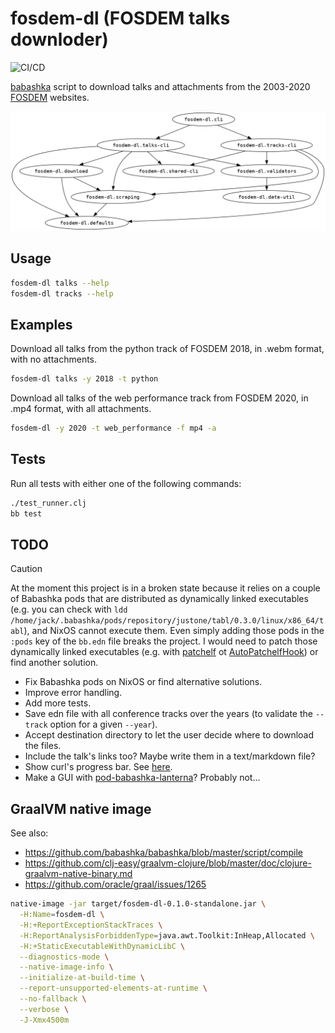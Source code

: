 # fosdem-dl (FOSDEM talks downloder)

![CI/CD](https://github.com/jackdbd/fosdem-dl/actions/workflows/ci-cd.yaml/badge.svg)

[babashka](https://github.com/babashka/babashka) script to download talks and attachments from the 2003-2020 [FOSDEM](https://fosdem.org/2021/) websites.

![Dependency graph of all the namespaces](./resources/img/namespaces.png)

## Usage

```sh
fosdem-dl talks --help
fosdem-dl tracks --help
```

## Examples

Download all talks from the python track of FOSDEM 2018, in .webm format, with no attachments.

```sh
fosdem-dl talks -y 2018 -t python
```

Download all talks of the web performance track from FOSDEM 2020, in .mp4 format, with all attachments.

```sh
fosdem-dl -y 2020 -t web_performance -f mp4 -a
```

## Tests

Run all tests with either one of the following commands:

```sh
./test_runner.clj
bb test
```

## TODO

> [!CAUTION]
> At the moment this project is in a broken state because it relies on a couple of Babashka pods that are distributed as dynamically linked executables (e.g. you can check with `ldd  /home/jack/.babashka/pods/repository/justone/tabl/0.3.0/linux/x86_64/tabl`), and NixOS cannot execute them.
> Even simply adding those pods in the `:pods` key of the `bb.edn` file breaks the project.
> I would need to patch those dynamically linked executables (e.g. with [patchelf](https://github.com/NixOS/patchelf) ot [AutoPatchelfHook](https://nixos.wiki/wiki/Packaging/Binaries)) or find another solution.

- Fix Babashka pods on NixOS or find alternative solutions.
- Improve error handling.
- Add more tests.
- Save edn file with all conference tracks over the years (to validate the `--track` option for a given `--year`).
- Accept destination directory to let the user decide where to download the files.
- Include the talk's links too? Maybe write them in a text/markdown file?
- Show curl's progress bar. See [here](https://github.com/babashka/babashka.curl/issues/34).
- Make a GUI with [pod-babashka-lanterna](https://github.com/babashka/pod-babashka-lanterna)? Probably not...

## GraalVM native image

See also:

- https://github.com/babashka/babashka/blob/master/script/compile
- https://github.com/clj-easy/graalvm-clojure/blob/master/doc/clojure-graalvm-native-binary.md
- https://github.com/oracle/graal/issues/1265

```sh
native-image -jar target/fosdem-dl-0.1.0-standalone.jar \
  -H:Name=fosdem-dl \
  -H:+ReportExceptionStackTraces \
  -H:ReportAnalysisForbiddenType=java.awt.Toolkit:InHeap,Allocated \
  -H:+StaticExecutableWithDynamicLibC \
  --diagnostics-mode \
  --native-image-info \
  --initialize-at-build-time \
  --report-unsupported-elements-at-runtime \
  --no-fallback \
  --verbose \
  -J-Xmx4500m
```
